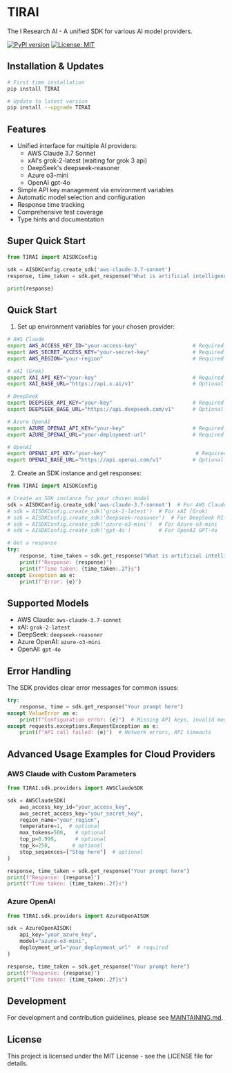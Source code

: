 # TIRAI

The I Research AI - A unified SDK for various AI model providers.

[![PyPI version](https://badge.fury.io/py/TIRAI.svg)](https://badge.fury.io/py/TIRAI)
[![License: MIT](https://img.shields.io/badge/License-MIT-yellow.svg)](https://opensource.org/licenses/MIT)

## Installation & Updates

```bash
# First time installation
pip install TIRAI
```
```bash
# Update to latest version
pip install --upgrade TIRAI
```

## Features

- Unified interface for multiple AI providers:
  - AWS Claude 3.7 Sonnet
  - xAI's grok-2-latest (waiting for grok 3 api)
  - DeepSeek's deepseek-reasoner
  - Azure o3-mini
  - OpenAI gpt-4o
- Simple API key management via environment variables
- Automatic model selection and configuration
- Response time tracking
- Comprehensive test coverage
- Type hints and documentation


## Super Quick Start
```python
from TIRAI import AISDKConfig

sdk = AISDKConfig.create_sdk('aws-claude-3.7-sonnet')
response, time_taken = sdk.get_response("What is artificial intelligence?")

print(response)
```

## Quick Start

1. Set up environment variables for your chosen provider:

```bash
# AWS Claude
export AWS_ACCESS_KEY_ID="your-access-key"                  # Required
export AWS_SECRET_ACCESS_KEY="your-secret-key"              # Required
export AWS_REGION="your-region"                             # Required

# xAI (Grok)
export XAI_API_KEY="your-key"                               # Required
export XAI_BASE_URL="https://api.x.ai/v1"                   # Optional

# DeepSeek
export DEEPSEEK_API_KEY="your-key"                          # Required
export DEEPSEEK_BASE_URL="https://api.deepseek.com/v1"      # Optional

# Azure OpenAI
export AZURE_OPENAI_API_KEY="your-key"                      # Required
export AZURE_OPENAI_URL="your-deployment-url"               # Required

# OpenAI
export OPENAI_API_KEY="your-key"                             # Required
export OPENAI_BASE_URL="https://api.openai.com/v1"          # Optional
```

2. Create an SDK instance and get responses:

```python
from TIRAI import AISDKConfig

# Create an SDK instance for your chosen model
sdk = AISDKConfig.create_sdk('aws-claude-3.7-sonnet')  # For AWS Claude 3.7
# sdk = AISDKConfig.create_sdk('grok-2-latest')  # For xAI (Grok)
# sdk = AISDKConfig.create_sdk('deepseek-reasoner')  # For DeepSeek R1
# sdk = AISDKConfig.create_sdk('azure-o3-mini')  # For Azure o3-mini
# sdk = AISDKConfig.create_sdk('gpt-4o')         # For OpenAI GPT-4o

# Get a response
try:
    response, time_taken = sdk.get_response("What is artificial intelligence?")
    print(f"Response: {response}")
    print(f"Time taken: {time_taken:.2f}s")
except Exception as e:
    print(f"Error: {e}")
```

## Supported Models

- AWS Claude: `aws-claude-3.7-sonnet`
- xAI: `grok-2-latest`
- DeepSeek: `deepseek-reasoner`
- Azure OpenAI: `azure-o3-mini`
- OpenAI: `gpt-4o`

## Error Handling

The SDK provides clear error messages for common issues:

```python
try:
    response, time = sdk.get_response("Your prompt here")
except ValueError as e:
    print(f"Configuration error: {e}")  # Missing API keys, invalid models
except requests.exceptions.RequestException as e:
    print(f"API call failed: {e}")  # Network errors, API timeouts
```

## Advanced Usage Examples for Cloud Providers

### AWS Claude with Custom Parameters

```python
from TIRAI.sdk.providers import AWSClaudeSDK

sdk = AWSClaudeSDK(
    aws_access_key_id="your_access_key",
    aws_secret_access_key="your_secret_key",
    region_name="your_region",
    temperature=1,  # optional
    max_tokens=500,   # optional
    top_p=0.999,      # optional
    top_k=250,       # optional
    stop_sequences=["Stop here"]  # optional
)

response, time_taken = sdk.get_response("Your prompt here")
print(f"Response: {response}")
print(f"Time taken: {time_taken:.2f}s")
```

### Azure OpenAI

```python
from TIRAI.sdk.providers import AzureOpenAISDK

sdk = AzureOpenAISDK(
    api_key="your_azure_key",
    model="azure-o3-mini",
    deployment_url="your_deployment_url"  # required
)

response, time_taken = sdk.get_response("Your prompt here")
print(f"Response: {response}")
print(f"Time taken: {time_taken:.2f}s")
```


## Development

For development and contribution guidelines, please see [MAINTAINING.md](MAINTAINING.md).

## License

This project is licensed under the MIT License - see the LICENSE file for details.
